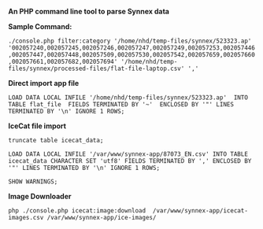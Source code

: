 **An PHP command line tool to parse Synnex data**

**Sample Command:**

`./console.php filter:category '/home/nhd/temp-files/synnex/523323.ap' '002057240,002057245,002057246,002057247,002057249,002057253,002057446,002057447,002057448,002057509,002057530,002057542,002057659,002057660,002057661,002057682,002057694' '/home/nhd/temp-files/synnex/processed-files/flat-file-laptop.csv' ','`

**Direct import app file**

`LOAD DATA LOCAL INFILE '/home/nhd/temp-files/synnex/523323.ap'  INTO TABLE flat_file  FIELDS TERMINATED BY '~'  ENCLOSED BY '"' LINES TERMINATED BY '\n' IGNORE 1 ROWS;`

**IceCat file import**

`truncate table icecat_data;`

`LOAD DATA LOCAL INFILE '/var/www/synnex-app/87073_EN.csv' INTO TABLE icecat_data CHARACTER SET 'utf8' FIELDS TERMINATED BY ',' ENCLOSED BY '"' LINES TERMINATED BY '\n' IGNORE 1 ROWS;`

`SHOW WARNINGS;`

**Image Downloader**

`php ./console.php icecat:image:download  /var/www/synnex-app/icecat-images.csv /var/www/synnex-app/ice-images/`
